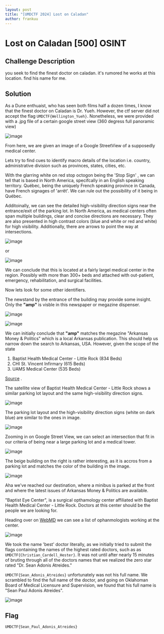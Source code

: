```yaml
---
layout: post
title: "[UMDCTF 2024] Lost on Caladan"
author: frankuu
---
```





# Lost on Caladan [500] OSINT




## Challenge Description


you seek to find the finest doctor on caladan. it's rumored he works at this location. find his name for me.





## Solution


As a Dune enthuaist, who has seen both films half a dozen times, I know that the finest doctor on Caladan is Dr. Yueh. However, the ctf server did not accept the flag ```UMDCTF{Wellington_Yueh}```. Nonetheless, we were provided with a .jpg file of a certain google street view (360 degress full panoramic view)


![image](/assets/images/umdctf2024/lost-on-caladan.jpg)







From here, we are given an image of a Google StreetView of a supposedly medical center. 

Lets try to find cues to identify macro details of the location i.e. country, administrative division such as provinces, states, cities, etc.







With the glarring white on red stop octogon being the 'Stop Sign' , we can tell that is based in North America, specifcally in an English speaking territory. Québec, being the uniquely French speaking province in Canada, have French signages of 'arrêt'. We can rule out the possibility of it being in Québec.













Additoinally, we can see the detailed high-visibility direction signs near the entrance/exit of the parking lot. In North America, as medical centers often span multiple buildings, clear and concise directions are necessary. They are also presented in high contrast colors (blue and white or red and white) for high visibility. Additionally, there are arrows to point the way at intersections. 


![image](/assets/images/umdctf2024//image-copy-3.png)





or 



![image](/assets/images/umdctf2024//image-copy-4.png)





We can conclude that this is located at a fairly largel medical center in the region. Possibly with more than 300+ beds and attached with out-patient, emergency, rehabilitation, and surgical facilities.





Now lets look for some other identifiers. 

The newstand by the entrance of the building may provide some insight. Only the **"amp"** is visble in this newspaper or megazine dispenser.




![image](/assets/images/umdctf2024//image-copy.png)







![image](/assets/images/umdctf2024//image2.png)


We can initially conclude that **"amp"** matches the megazine "Arkansas Money & Politics" which is a local Arkansas publication. This should help us narrow down the search to Arkansas, USA. However, given the scope of the state 





1. Baptist Health Medical Center - Little Rock (834 Beds)
2. CHI St. Vincent Infirmary (615 Beds)
3. UAMS Medical Center (535 Beds)

[Source](https://www.hospitalmanagement.net/features/largest-hospitals-arkansas-2021/?cf-view) .



The satellite view of Baptist Health Medical Center - Little Rock shows a similar parking lot layout and the same high-visibility direction signs.



![image](/assets/images/umdctf2024//image-copy-5.png)




The parking lot layout and the high-visibility direction signs (white on dark blue) are similar to the ones in image. 

![image](/assets/images/umdctf2024//image6.png)



Zooming in on Google Street View, we can select an intersection that fit in our criteria of being near a large parking lot and a medical tower.


![image](/assets/images/umdctf2024//image7.png)



The beige building on the right is rather interesting, as it is accros from a parking lot and matches the color of the building in the image.

![image](/assets/images/umdctf2024//image8.png)


Aha we've reached our destination, where a minibus is parked at the front and where the latest issues of Arkansas Money & Politics are available.

"Baptist Eye Center", is a surgical opthamology center affiliated with Baptist Health Medical Center - Little Rock. Doctors at this center should be the people we are looking for.



Heading over on [WebMD](https://doctor.webmd.com/practice/baptist-health-eye-and-surgery-center-9d3dc05a-da81-4601-a0eb-e564ea77205d/physicians/) we can see a list of ophanmologists working at the center.





![image](/assets/images/umdctf2024//image-copy-9.png)




We took the name 'best' doctor literally, as we initially tried to submit the flags containing the names of the highest rated doctors, such as as ```UMDCTF{Christian_Cardell_Hester}```. It was not until after nearly 15 minutes of bruting through all of the doctors names that we realized the zero star rated "Dr. Sean Adonis Atreides."

```UMDCTF{Sean_Adonis_Atreides}``` unfortunately was not his full name. We scrambled to find the full name of the doctor, and going on Oklahoman Board of Medical Licensure and Supervision, we found that his full name is "Sean Paul Adonis Atreides".


![image](/assets/images/umdctf2024//image10.png)



## Flag 


```UMDCTF{Sean_Paul_Adonis_Atreides}``` 